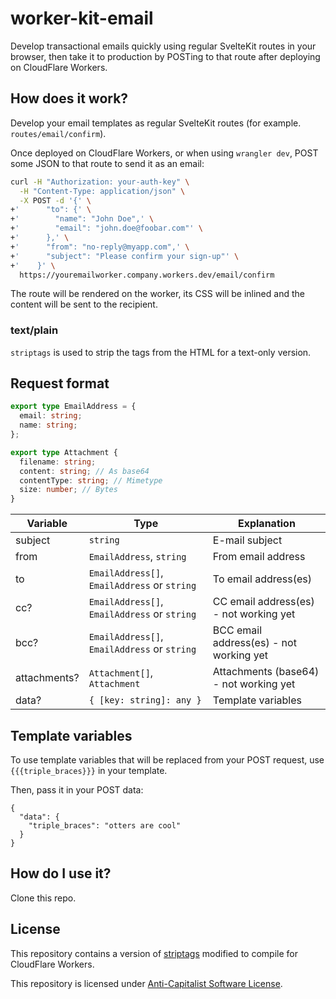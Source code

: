 # worker-kit-email

Develop transactional emails quickly using regular SvelteKit routes in your browser, then take it to production by POSTing to that route after deploying on CloudFlare Workers.

## How does it work?

Develop your email templates as regular SvelteKit routes (for example. `routes/email/confirm`).

Once deployed on CloudFlare Workers, or when using `wrangler dev`, POST some JSON to that route to send it as an email:

```sh
curl -H "Authorization: your-auth-key" \
  -H "Content-Type: application/json" \
  -X POST -d '{' \
+'      "to": {' \
+'        "name": "John Doe",' \
+'        "email": "john.doe@foobar.com"' \
+'      },' \
+'      "from": "no-reply@myapp.com",' \
+'      "subject": "Please confirm your sign-up"' \
+'    }' \
  https://youremailworker.company.workers.dev/email/confirm
```

The route will be rendered on the worker, its CSS will be inlined and the content will be sent to the recipient.

### text/plain

`striptags` is used to strip the tags from the HTML for a text-only version.

## Request format

```ts
export type EmailAddress = {
  email: string;
  name: string;
};

export type Attachment {
  filename: string;
  content: string; // As base64
  contentType: string; // Mimetype
  size: number; // Bytes
}
```

Variable | Type     | Explanation
---------|----------|---------------
subject  | `string` | E-mail subject
from     | `EmailAddress`, `string` | From email address
to       | `EmailAddress[]`, `EmailAddress` or `string` | To email address(es)
cc?       | `EmailAddress[]`, `EmailAddress` or `string` | CC email address(es) - not working yet
bcc?       | `EmailAddress[]`, `EmailAddress` or `string` | BCC email address(es) - not working yet
attachments? | `Attachment[]`, `Attachment` | Attachments (base64) - not working yet
data? | `{ [key: string]: any }` | Template variables

## Template variables

To use template variables that will be replaced from your POST request, use `{{{triple_braces}}}` in your template.

Then, pass it in your POST data:
```
{
  "data": {
    "triple_braces": "otters are cool"
  }
}
```

## How do I use it?

Clone this repo.

## License

This repository contains a version of [striptags](https://github.com/ericnorris/striptags) modified to compile for CloudFlare Workers.

This repository is licensed under [Anti-Capitalist Software License](https://anticapitalist.software/).
